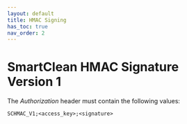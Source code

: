 ```yaml
---
layout: default
title: HMAC Signing             
has_toc: true
nav_order: 2
---
```


# SmartClean HMAC Signature Version 1

The _Authorization_ header must contain the following values:

`SCHMAC_V1;<access_key>;<signature>`
